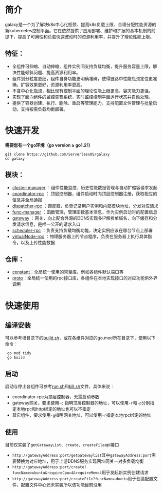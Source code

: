 # 简介
galaxy是一个为了解决k8s中心化瓶颈、提高k8s负载上限、合理分配性能资源的新kubernetes控制平面。它在依然提供了应用部署、维护和扩展的基本机制的前提下，提高了可用性和负载快速波动时的资源利用率，并提升了理论性能上限。
## 特征：

- 全组件可伸缩、自动伸缩，组件实例间支持负载均衡，提升服务容量上限，解决性能倾斜问题、提高资源利用率。
- 组件划分粒度更细，组件自身功能更明确准确，使得链路中性能瓶颈定位更准确，扩容效果更好，资源利用率更高。
- 不含中心化瓶颈，相比现有控制平面的理论性能上限更高，容灾能力更强。
- 实现了面向组件的监控告警系统，实时监控控制平面运行状态并自动处理。
- 提供了容器创建、执行、删除、重启等管理能力，支持配置文件管理与批量启动，支持按需负载均衡部署。
# 快速开发
**需要您有一个go环境（go version ≥ go1.21）**
```
git clone https://github.com/ServerlessOS/galaxy
cd galaxy
```
## 模块：

- [cluster-manager](https://github.com/ServerlessOS/galaxy/tree/main/cluster-manager) ：组件性能监控、历史性能数据管理与自动扩缩容请求发起
- [coordinator-rpc](https://github.com/ServerlessOS/galaxy/tree/main/coordinator-rpc) ： 顶层控制器，组件启动时向顶层控制器注册，获取相应的信息并全局通报
- [dispatcher-rpc](https://github.com/ServerlessOS/galaxy/tree/main/dispatcher-rpc) ：调度器，负责记录用户实例和内部模块地址，分发对应请求
- [func-manager](https://github.com/ServerlessOS/galaxy/tree/main/func-manager) ：函数管理，管理函数基本信息，作为实例启动时的配置信息
- [gateway](https://github.com/ServerlessOS/galaxy/tree/main/gateway) ：网关，向上配合外源的DDNS实现多IP解析单域名，向下缓存和分发请求信息，是唯一公开的请求入口
- [scheduler-rpc](https://github.com/ServerlessOS/galaxy/tree/main/scheduler-rpc) ：负责支持负载均衡功能，决定实例应该在哪台节点上部署
- [virtualNode-rpc](https://github.com/ServerlessOS/galaxy/tree/main/virtualNode-rpc) ：物理服务器上的节点程序，负责在服务器上执行具体指令，以及上传性能数据
## 仓库：

- [constant](https://github.com/ServerlessOS/galaxy/tree/main/constant)：全局统一使用的常量库，例如各组件默认端口等
- [proto](https://github.com/ServerlessOS/galaxy/tree/main/proto)：全局统一使用的rpc接口库，各组件在本地实现接口的对应功能供外界调用
# 快速使用
## 编译安装
可以参考根目录下的[build.sh](https://github.com/ServerlessOS/galaxy/blob/main/build.sh)，或在各组件对应的go.mod所在目录下，使用以下命令：
```
 go mod tidy
 go build
```
## 启动
启动与停止各组件可参考[run.sh](https://github.com/ServerlessOS/galaxy/blob/main/bin/run.sh)和[kill.sh](https://github.com/ServerlessOS/galaxy/blob/main/bin/kill.sh)文件，具体来说：

- coordinator-rpc为顶层控制器，无需启动参数
- gateway网关，要求使用`-c` 指明顶层控制器的地址，可以使用`-r`和`-p`分别指定本地rpc和http绑定的地址也可以不指定
- 其它组件，要求使用`-g`指明网关地址，可以使用`-r`指定本地rpc绑定的地址
## 使用
目前仅实装了`getGatewayList`、`create`、`createFile`api接口

- `http://gatewayAddress:port/getGatewaylist`其中`gatewayAddress:port`需要替换为对应地址，用于上游DDNS服务实现网址网关一对多负载均衡
- `http://gatewayAddress:port/create?funcName=ubuntu&requireCpu=4&requireMem=4`用于发起新实例创建请求
- `http://gatewayAddress:port/createFile?funcName=ubuntu`用于创造配置文件，配置文件中心还未实装所以该功能目前没用
# 
